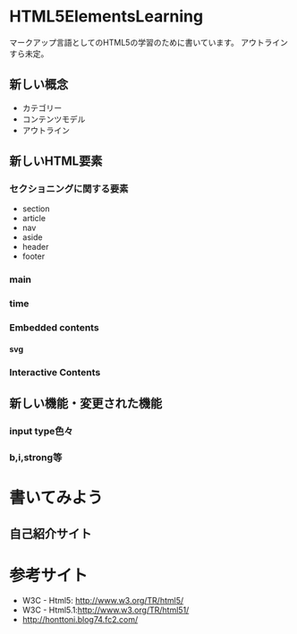 # HTML5ElementsLearning
マークアップ言語としてのHTML5の学習のために書いています。
アウトラインすら未定。

## 新しい概念
* カテゴリー
* コンテンツモデル
* アウトライン

## 新しいHTML要素

### セクショニングに関する要素
* section
* article
* nav
* aside
* header
* footer

### main

### time

### Embedded contents

#### svg

### Interactive Contents

## 新しい機能・変更された機能

### input type色々

### b,i,strong等

# 書いてみよう

## 自己紹介サイト

# 参考サイト
* W3C - Html5: http://www.w3.org/TR/html5/
* W3C - Html5.1:http://www.w3.org/TR/html51/
* http://honttoni.blog74.fc2.com/
